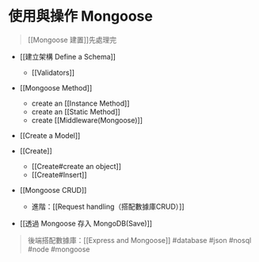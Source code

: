 # 使用與操作 Mongoose
> [[Mongoose 建置]]先處理完

- [[建立架構 Define a Schema]]
	- [[Validators]]

- [[Mongoose Method]]
	- create an [[Instance Method]]
	- create an [[Static Method]]
	- create [[Middleware(Mongoose)]]

- [[Create a Model]]

- [[Create]]
	- [[Create#create an object]]
	- [[Create#Insert]]

- [[Mongoose CRUD]]
	- 進階：[[Request handling（搭配數據庫CRUD）]]


- [[透過 Mongoose 存入 MongoDB(Save)]]

> 後端搭配數據庫：[[Express and Mongoose]]
#database #json #nosql #node #mongoose